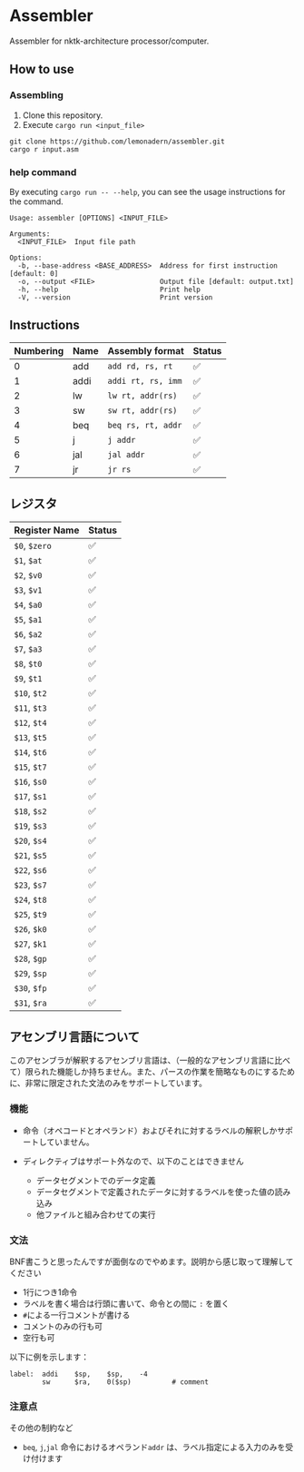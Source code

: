 # Assembler

Assembler for nktk-architecture processor/computer.

## How to use

### Assembling

1. Clone this repository.
2. Execute `cargo run <input_file>`

```
git clone https://github.com/lemonadern/assembler.git
cargo r input.asm
```

### help command

By executing `cargo run -- --help`, you can see the usage instructions for the
command.

```
Usage: assembler [OPTIONS] <INPUT_FILE>

Arguments:
  <INPUT_FILE>  Input file path

Options:
  -b, --base-address <BASE_ADDRESS>  Address for first instruction [default: 0]
  -o, --output <FILE>                Output file [default: output.txt]
  -h, --help                         Print help
  -V, --version                      Print version
```

## Instructions

| Numbering | Name | Assembly format    | Status |
| --------- | ---- | ------------------ | ------ |
| 0         | add  | `add rd, rs, rt`   | ✅     |
| 1         | addi | `addi rt, rs, imm` | ✅     |
| 2         | lw   | `lw rt, addr(rs)`  | ✅     |
| 3         | sw   | `sw rt, addr(rs)`  | ✅     |
| 4         | beq  | `beq rs, rt, addr` | ✅     |
| 5         | j    | `j addr`           | ✅     |
| 6         | jal  | `jal addr`         | ✅     |
| 7         | jr   | `jr rs`            | ✅     |

## レジスタ

| Register Name | Status |
| ------------- | ------ |
| `$0`, `$zero` | ✅     |
| `$1`, `$at`   | ✅     |
| `$2`, `$v0`   | ✅     |
| `$3`, `$v1`   | ✅     |
| `$4`, `$a0`   | ✅     |
| `$5`, `$a1`   | ✅     |
| `$6`, `$a2`   | ✅     |
| `$7`, `$a3`   | ✅     |
| `$8`, `$t0`   | ✅     |
| `$9`, `$t1`   | ✅     |
| `$10`, `$t2`  | ✅     |
| `$11`, `$t3`  | ✅     |
| `$12`, `$t4`  | ✅     |
| `$13`, `$t5`  | ✅     |
| `$14`, `$t6`  | ✅     |
| `$15`, `$t7`  | ✅     |
| `$16`, `$s0`  | ✅     |
| `$17`, `$s1`  | ✅     |
| `$18`, `$s2`  | ✅     |
| `$19`, `$s3`  | ✅     |
| `$20`, `$s4`  | ✅     |
| `$21`, `$s5`  | ✅     |
| `$22`, `$s6`  | ✅     |
| `$23`, `$s7`  | ✅     |
| `$24`, `$t8`  | ✅     |
| `$25`, `$t9`  | ✅     |
| `$26`, `$k0`  | ✅     |
| `$27`, `$k1`  | ✅     |
| `$28`, `$gp`  | ✅     |
| `$29`, `$sp`  | ✅     |
| `$30`, `$fp`  | ✅     |
| `$31`, `$ra`  | ✅     |

## アセンブリ言語について

このアセンブラが解釈するアセンブリ言語は、（一般的なアセンブリ言語に比べて）限られた機能しか持ちません。また、パースの作業を簡略なものにするために、非常に限定された文法のみをサポートしています。

### 機能

- 命令（オペコードとオペランド）およびそれに対するラベルの解釈しかサポートしていません。

- ディレクティブはサポート外なので、以下のことはできません
  - データセグメントでのデータ定義
  - データセグメントで定義されたデータに対するラベルを使った値の読み込み
  - 他ファイルと組み合わせての実行

### 文法

BNF書こうと思ったんですが面倒なのでやめます。説明から感じ取って理解してください

- 1行につき1命令
- ラベルを書く場合は行頭に書いて、命令との間に `:` を置く
- `#`による一行コメントが書ける
- コメントのみの行も可
- 空行も可

以下に例を示します：

```assembly
label:  addi    $sp,    $sp,    -4      
        sw      $ra,    0($sp)          # comment
```

### 注意点

その他の制約など

- `beq`, `j`,`jal` 命令におけるオペランド`addr`
  は、ラベル指定による入力のみを受け付けます
